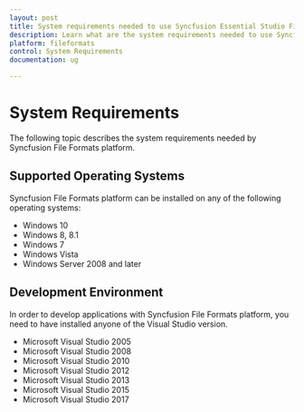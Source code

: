 ```yaml
---
layout: post
title: System requirements needed to use Syncfusion Essential Studio File Format products
description: Learn what are the system requirements needed to use Syncfusion Essential File Format products
platform: fileformats
control: System Requirements
documentation: ug

---
```

# System Requirements

The following topic describes the system requirements needed by Syncfusion File Formats platform.

## Supported Operating Systems

Syncfusion File Formats platform can be installed on any of the following operating systems:

* Windows 10
* Windows 8, 8.1
* Windows 7
* Windows Vista
* Windows Server 2008 and later

## Development Environment

In order to develop applications with Syncfusion File Formats platform, you need to have installed anyone of the Visual Studio version.

* Microsoft Visual Studio 2005
* Microsoft Visual Studio 2008
* Microsoft Visual Studio 2010
* Microsoft Visual Studio 2012
* Microsoft Visual Studio 2013
* Microsoft Visual Studio 2015
* Microsoft Visual Studio 2017

